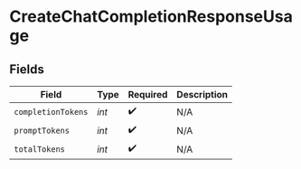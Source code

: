 # CreateChatCompletionResponseUsage


## Fields

| Field              | Type               | Required           | Description        |
| ------------------ | ------------------ | ------------------ | ------------------ |
| `completionTokens` | *int*              | :heavy_check_mark: | N/A                |
| `promptTokens`     | *int*              | :heavy_check_mark: | N/A                |
| `totalTokens`      | *int*              | :heavy_check_mark: | N/A                |